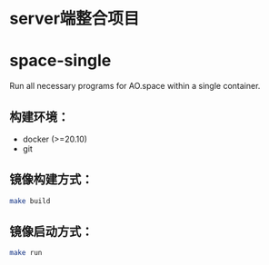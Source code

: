 # server端整合项目
# space-single
Run all necessary programs for AO.space within a single container.

## 构建环境：

- docker (>=20.10)
- git

## 镜像构建方式：

```bash
make build
```

## 镜像启动方式：

```bash
make run
```


